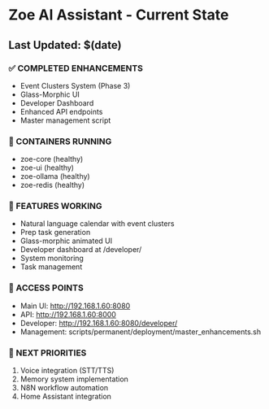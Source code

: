 # Zoe AI Assistant - Current State
## Last Updated: $(date)

### ✅ COMPLETED ENHANCEMENTS
- Event Clusters System (Phase 3)
- Glass-Morphic UI
- Developer Dashboard
- Enhanced API endpoints
- Master management script

### 🐳 CONTAINERS RUNNING
- zoe-core (healthy)
- zoe-ui (healthy)
- zoe-ollama (healthy)
- zoe-redis (healthy)

### 🎯 FEATURES WORKING
- Natural language calendar with event clusters
- Prep task generation
- Glass-morphic animated UI
- Developer dashboard at /developer/
- System monitoring
- Task management

### 📍 ACCESS POINTS
- Main UI: http://192.168.1.60:8080
- API: http://192.168.1.60:8000
- Developer: http://192.168.1.60:8080/developer/
- Management: scripts/permanent/deployment/master_enhancements.sh

### 🔄 NEXT PRIORITIES
1. Voice integration (STT/TTS)
2. Memory system implementation
3. N8N workflow automation
4. Home Assistant integration
